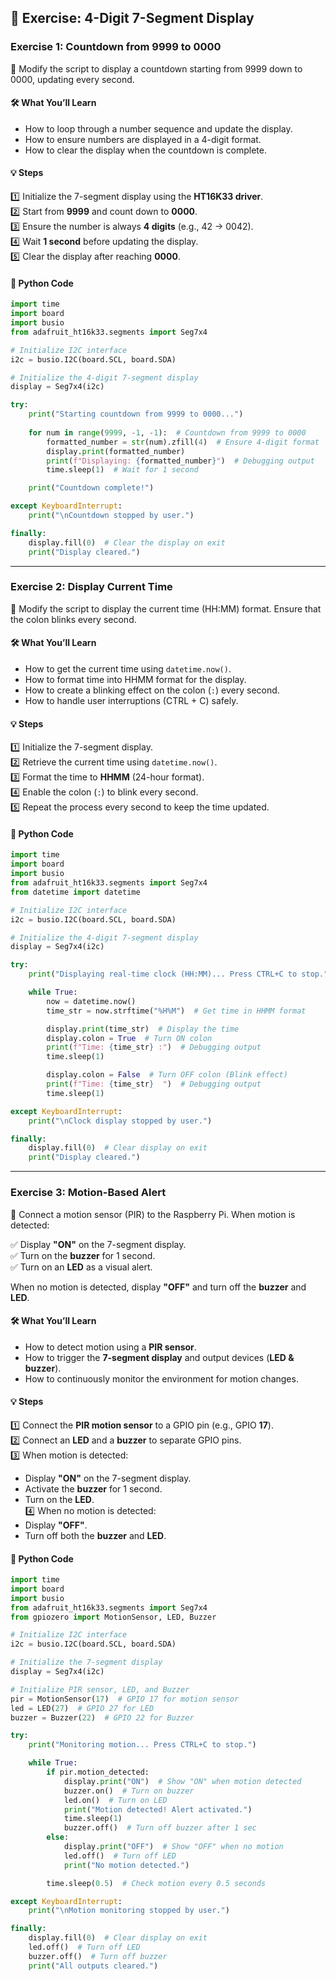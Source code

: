 ## 🚀 Exercise: 4-Digit 7-Segment Display  

### **Exercise 1: Countdown from 9999 to 0000**
🔧 Modify the script to display a countdown starting from 9999 down to 0000, updating every second.  

#### **🛠️ What You’ll Learn**
- How to loop through a number sequence and update the display.
- How to ensure numbers are displayed in a 4-digit format.
- How to clear the display when the countdown is complete.

#### **💡 Steps**
1️⃣ Initialize the 7-segment display using the **HT16K33 driver**.  
2️⃣ Start from **9999** and count down to **0000**.  
3️⃣ Ensure the number is always **4 digits** (e.g., 42 → 0042).  
4️⃣ Wait **1 second** before updating the display.  
5️⃣ Clear the display after reaching **0000**.  

#### **📝 Python Code**
```python
import time
import board
import busio
from adafruit_ht16k33.segments import Seg7x4

# Initialize I2C interface
i2c = busio.I2C(board.SCL, board.SDA)

# Initialize the 4-digit 7-segment display
display = Seg7x4(i2c)

try:
    print("Starting countdown from 9999 to 0000...")
    
    for num in range(9999, -1, -1):  # Countdown from 9999 to 0000
        formatted_number = str(num).zfill(4)  # Ensure 4-digit format
        display.print(formatted_number)
        print(f"Displaying: {formatted_number}")  # Debugging output
        time.sleep(1)  # Wait for 1 second

    print("Countdown complete!")

except KeyboardInterrupt:
    print("\nCountdown stopped by user.")

finally:
    display.fill(0)  # Clear the display on exit
    print("Display cleared.")
```

---

### **Exercise 2: Display Current Time**
🔧 Modify the script to display the current time (HH:MM) format. Ensure that the colon blinks every second.

#### **🛠️ What You’ll Learn**
- How to get the current time using `datetime.now()`.
- How to format time into HHMM format for the display.
- How to create a blinking effect on the colon (`:`) every second.
- How to handle user interruptions (CTRL + C) safely.

#### **💡 Steps**
1️⃣ Initialize the 7-segment display.  
2️⃣ Retrieve the current time using `datetime.now()`.  
3️⃣ Format the time to **HHMM** (24-hour format).  
4️⃣ Enable the colon (`:`) to blink every second.  
5️⃣ Repeat the process every second to keep the time updated.  

#### **📝 Python Code**
```python
import time
import board
import busio
from adafruit_ht16k33.segments import Seg7x4
from datetime import datetime

# Initialize I2C interface
i2c = busio.I2C(board.SCL, board.SDA)

# Initialize the 4-digit 7-segment display
display = Seg7x4(i2c)

try:
    print("Displaying real-time clock (HH:MM)... Press CTRL+C to stop.")

    while True:
        now = datetime.now()
        time_str = now.strftime("%H%M")  # Get time in HHMM format

        display.print(time_str)  # Display the time
        display.colon = True  # Turn ON colon
        print(f"Time: {time_str} :")  # Debugging output
        time.sleep(1)

        display.colon = False  # Turn OFF colon (Blink effect)
        print(f"Time: {time_str}  ")  # Debugging output
        time.sleep(1)

except KeyboardInterrupt:
    print("\nClock display stopped by user.")

finally:
    display.fill(0)  # Clear display on exit
    print("Display cleared.")
```

---

### **Exercise 3: Motion-Based Alert**
🔧 Connect a motion sensor (PIR) to the Raspberry Pi. When motion is detected:

✅ Display **"ON"** on the 7-segment display.  
✅ Turn on the **buzzer** for 1 second.  
✅ Turn on an **LED** as a visual alert.  

When no motion is detected, display **"OFF"** and turn off the **buzzer** and **LED**.  

#### **🛠️ What You’ll Learn**
- How to detect motion using a **PIR sensor**.  
- How to trigger the **7-segment display** and output devices (**LED & buzzer**).  
- How to continuously monitor the environment for motion changes.  

#### **💡 Steps**
1️⃣ Connect the **PIR motion sensor** to a GPIO pin (e.g., GPIO **17**).  
2️⃣ Connect an **LED** and a **buzzer** to separate GPIO pins.  
3️⃣ When motion is detected:  
   - Display **"ON"** on the 7-segment display.  
   - Activate the **buzzer** for 1 second.  
   - Turn on the **LED**.  
4️⃣ When no motion is detected:  
   - Display **"OFF"**.  
   - Turn off both the **buzzer** and **LED**.  

#### **📝 Python Code**
```python
import time
import board
import busio
from adafruit_ht16k33.segments import Seg7x4
from gpiozero import MotionSensor, LED, Buzzer

# Initialize I2C interface
i2c = busio.I2C(board.SCL, board.SDA)

# Initialize the 7-segment display
display = Seg7x4(i2c)

# Initialize PIR sensor, LED, and Buzzer
pir = MotionSensor(17)  # GPIO 17 for motion sensor
led = LED(27)  # GPIO 27 for LED
buzzer = Buzzer(22)  # GPIO 22 for Buzzer

try:
    print("Monitoring motion... Press CTRL+C to stop.")

    while True:
        if pir.motion_detected:
            display.print("ON")  # Show "ON" when motion detected
            buzzer.on()  # Turn on buzzer
            led.on()  # Turn on LED
            print("Motion detected! Alert activated.")
            time.sleep(1)
            buzzer.off()  # Turn off buzzer after 1 sec
        else:
            display.print("OFF")  # Show "OFF" when no motion
            led.off()  # Turn off LED
            print("No motion detected.")

        time.sleep(0.5)  # Check motion every 0.5 seconds

except KeyboardInterrupt:
    print("\nMotion monitoring stopped by user.")

finally:
    display.fill(0)  # Clear display on exit
    led.off()  # Turn off LED
    buzzer.off()  # Turn off buzzer
    print("All outputs cleared.")
```
